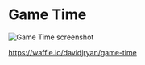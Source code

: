 # Game Time

![Game Time screenshot](https://i.imgur.com/sGHj3XZ.jpg)

https://waffle.io/davidjryan/game-time
